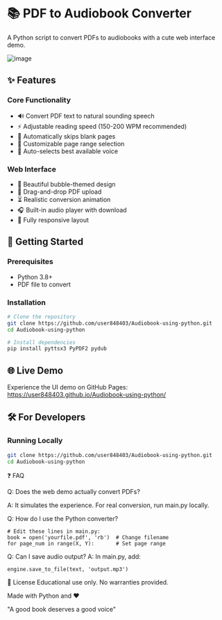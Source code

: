 # 📚 PDF to Audiobook Converter

A Python script to convert PDFs to audiobooks with a cute web interface demo.

![image](https://github.com/user-attachments/assets/214b32b6-77aa-4406-8da0-8a31190be8be)

## ✨ Features

### Core Functionality
- 🔊 Convert PDF text to natural sounding speech
- ⚡ Adjustable reading speed (150-200 WPM recommended)
- 📄 Automatically skips blank pages
- 🔢 Customizable page range selection
- 🤖 Auto-selects best available voice

### Web Interface
- 🎨 Beautiful bubble-themed design
- 📁 Drag-and-drop PDF upload
- ⏳ Realistic conversion animation
- 🎧 Built-in audio player with download
- 📱 Fully responsive layout

## 🚀 Getting Started

### Prerequisites
- Python 3.8+
- PDF file to convert

### Installation
```bash
# Clone the repository
git clone https://github.com/user848403/Audiobook-using-python.git
cd Audiobook-using-python

# Install dependencies
pip install pyttsx3 PyPDF2 pydub
```

## 🌐 Live Demo

Experience the UI demo on GitHub Pages:  
https://user848403.github.io/Audiobook-using-python/


## 🛠️ For Developers

### Running Locally
```bash
git clone https://github.com/user848403/Audiobook-using-python.git
cd Audiobook-using-python

```
❓ FAQ

Q: Does the web demo actually convert PDFs?

A: It simulates the experience. For real conversion, run main.py locally.

Q: How do I use the Python converter?

```
# Edit these lines in main.py:
book = open('yourfile.pdf', 'rb')  # Change filename
for page_num in range(X, Y):       # Set page range
```

Q: Can I save audio output?
A: In main.py, add:

```
engine.save_to_file(text, 'output.mp3')

```
📜 License
Educational use only. No warranties provided.

Made with Python and ❤️

"A good book deserves a good voice"
